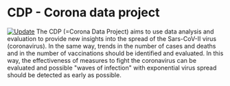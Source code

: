 # CDP - Corona data project
[![Update](https://github.com/masdot/cdp-corona-data-project/actions/workflows/main.yml/badge.svg?event=workflow_dispatch)](https://github.com/masdot/cdp-corona-data-project/actions/workflows/main.yml)
The CDP (=Corona Data Project) aims to use data analysis and evaluation to provide new insights into the spread of the Sars-CoV-II virus (coronavirus). In the same way, trends in the number of cases and deaths and in the number of vaccinations should be identified and evaluated. In this way, the effectiveness of measures to fight the coronavirus can be evaluated and possible "waves of infection" with exponential virus spread should be detected as early as possible.
